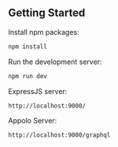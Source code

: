 ## Getting Started

Install npm packages:

```bash
npm install
```

Run the development server:

```bash
npm run dev
```

ExpressJS server:

```
http://localhost:9000/
```

Appolo Server:

```
http://localhost:9000/graphql
```
